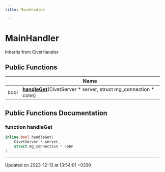 ```yaml
---
title: MainHandler

---
```


# MainHandler





Inherits from CivetHandler

## Public Functions

|                | Name           |
| -------------- | -------------- |
| bool | **[handleGet](Classes/classMainHandler.md#function-handleget)**(CivetServer * server, struct mg_connection * conn) |

## Public Functions Documentation

### function handleGet

```cpp
inline bool handleGet(
    CivetServer * server,
    struct mg_connection * conn
)
```


-------------------------------

Updated on 2023-12-13 at 13:54:01 +0300